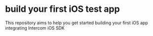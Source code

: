 # build your first iOS test app
This repository aims to help you get started building your first iOS app integrating Intercom iOS SDK
